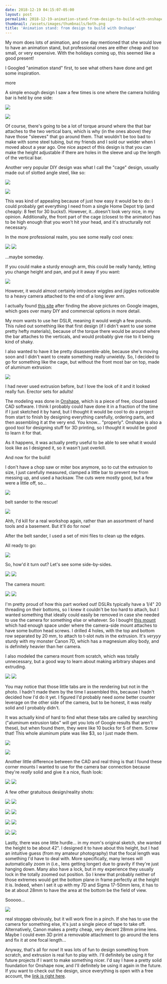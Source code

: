 ```yaml
---
date: 2018-12-19 04:15:07-05:00
layout: post
permalink: 2018-12-19-animation-stand-from-design-to-build-with-onshape
thumbnail: /assets/images/thumbnails/both.png
title: 'Animation stand: from design to build with Onshape'
---
```


My mom does lots of animation, and one day mentioned that she would love to have an animation stand, but professional ones are either cheap and too small, or very expensive. With the holidays coming up, this seemed like a good present!

I Googled "animation stand" first, to see what others have done and get some inspiration.

more

A simple enough design I saw a few times is one where the camera holding bar is held by one side:

![](/assets/images/animation-stand_front-view.gif)

![](/assets/images/stand.gif)

Of course, there's going to be a lot of torque around where the that bar attaches to the two vertical bars, which is why (in the ones above) they have those "sleeves" that go around them. That wouldn't be too bad to make with some steel tubing, but my friends and I sold our welder when I moved about a year ago. One nice aspect of this design is that you can make the height adjustable if there are holes in the sleeve and up the length of the vertical bar.

Another very popular DIY design was what I call the "cage" design, usually made out of slotted angle steel, like so:

![](/assets/images/000_0007-225x300.jpg)

![](/assets/images/new_animation_camera_stand_01_by_hmontes.jpg)

This was kind of appealing because of just how easy it would be to do: I could probably get everything I need from a single Home Depot trip (and cheaply: 8 feet for 30 bucks!). However, it...doesn't look very nice, in my opinion. Additionally, the front part of the cage (closest to the animator) has to be high enough that you won't hit your head, and it's structurally not necessary.

In the more professional realm, you see some really cool ones:

![](/assets/images/6a00d8341d2b8f53ef01157107e150970b-500wi-300x227.jpg)
![](/assets/images/tmp833193-236x300.png)

...maybe someday.

If you could make a sturdy enough arm, this could be really handy, letting you change height and pan, and put it away if you want:

![](/assets/images/tmp833194-300x254.png)

However, it would almost certainly introduce wiggles and jiggles noticeable to a heavy camera attached to the end of a long lever arm.

I actually found [this site](http://smfaanimation.blogspot.com/p/animation-workspaces.html) after finding the above pictures on Google images, which goes over many DIY and commercial options in more detail.

My mom wants to use her DSLR, meaning it would weigh a few pounds. This ruled out something like that first design (if I didn't want to use some pretty hefty materials), because of the torque there would be around where the bar attaches to the verticals, and would probably give rise to it being kind of shaky.

I also wanted to have it be pretty disassemble-able, because she's moving soon and I didn't want to create something really unwieldy. So, I decided to go for something like the cage, but without the front most bar on top, made of aluminum extrusion:

![](/assets/images/Screenshot-from-2018-12-06-17-38-18.png)

I had never used extrusion before, but I love the look of it and it looked really fun. Erector sets for adults!

The modeling was done in [Onshape](https://www.onshape.com/), which is a piece of free, cloud based CAD software. I think I probably could have done it in a fraction of the time if I just sketched it by hand, but I thought it would be cool to do a project from start to finish by designing everything carefully, ordering parts, and then assembling it at the very end. You know... "properly". Onshape is also a good tool for designing stuff for 3D printing, so I thought it would be good to learn it for that.

As it happens, it was actually pretty useful to be able to see what it would look like as I designed it, so it wasn't just overkill.

And now for the build!

I don't have a chop saw or miter box anymore, so to cut the extrusion to size, I just carefully measured, clamped a little bar to prevent me from messing up, and used a hacksaw. The cuts were mostly good, but a few were a little off, so...

![](/assets/images/IMG_20181202_111359-768x1024.jpg)

belt sander to the rescue!

![](/assets/images/IMG_20181202_111243-300x225.jpg)

Ahh, I'd kill for a real workshop again, rather than an assortment of hand tools and a basement. But it'll do for now!

After the belt sander, I used a set of mini files to clean up the edges.

All ready to go:

![](/assets/images/IMG_20181126_104423-1024x768.jpg)

So, how'd it turn out? Let's see some side-by-sides.

![](/assets/images/Screenshot-from-2018-12-06-17-38-18.png)
![](/assets/images/IMG_20181202_150113-768x1024.jpg)

The camera mount:

![](/assets/images/Screenshot-from-2018-12-06-17-39-37.png)
![](/assets/images/IMG_20181124_192822-1-1012x1024.jpg)

I'm pretty proud of how this part worked out! DSLRs typically have a 1/4" 20 threading on their bottoms, so I knew it couldn't be too hard to attach, but I wanted something that ideally could easily be removed in case she needed to use the camera for something else or whatever. So I bought [this mount](https://www.amazon.com/Foto4easy-Camera-Camcorder-Monopod-Release/dp/B00TB09SKS/) which had enough space under where the camera-side mount attaches to have some button head screws. I drilled 4 holes, with the top and bottom row separated by 20 mm, to attach to t-slot nuts in the extrusion. It's *veryyy* sturdy with my monster Canon 7D, which has a magnesium alloy body, and is definitely heavier than her camera.

I also modeled the camera mount from scratch, which was totally unnecessary, but a good way to learn about making arbitrary shapes and extruding.

![](/assets/images/Screenshot-from-2018-12-06-17-29-51-1024x638.png)
![](/assets/images/IMG_20181202_151030-1024x686.jpg)

You may notice that those little tabs are in the rendering but not in the photo. I hadn't made them by the time I assembled this, because I hadn't decided how I'd do it yet. I figured I'd probably need *some* better counter leverage on the other side of the camera, but to be honest, it was really solid and I probably didn't.

It was actually kind of hard to find what these tabs are called by searching ("aluminum extrusion tabs" will get you lots of Google results that aren't these), but when found them, they were like 10 bucks for 5 of them. Screw that! This whole aluminum plate was like $3, so I just made them.

![](/assets/images/IMG_20181204_173840-225x300.jpg)

![](/assets/images/IMG_20181207_173945-300x225.jpg)

Another little difference between the CAD and real thing is that I found these corner mounts I wanted to use for the camera bar connection because they're *really* solid and give it a nice, flush look:

![](/assets/images/Screenshot-from-2018-12-06-17-24-36-1024x572.png)
![](/assets/images/IMG_20181202_150127-1-1024x994.jpg)

A few other gratuitous design/reality shots:

![](/assets/images/Screenshot-from-2018-12-06-17-23-25.png)
![](/assets/images/IMG_20181202_150224-768x1024.jpg)

![](/assets/images/Screenshot-from-2018-12-06-17-02-44-1024x552.png)
![](/assets/images/IMG_20181202_150211-1024x610.jpg)

![](/assets/images/Screenshot-from-2018-12-06-17-07-02.png) 
![](/assets/images/IMG_20181202_150345-768x1024.jpg)

![](/assets/images/Screenshot-from-2018-12-06-16-46-56-2.png)
![](/assets/images/IMG_20181202_150146-746x1024.jpg)

Lastly, there was one little hurdle... in my mom's original sketch, she wanted the height to be about 42". I designed it to have about this height, but I had an intuitive guess (from my amateur photography) that the focal length was something I'd have to deal with. More specifically, many lenses will automatically zoom in (i.e., lens getting longer) due to gravity if they're just hanging down. Many also have a lock, but in my experience they usually lock in the totally zoomed out position. So I knew that probably neither of those extremes would get the bottom plane in frame perfectly at the height it is. Indeed, when I set it up with my 7D and Sigma 17-50mm lens, it has to be at about 28mm to have the area at the bottom be the field of view.

Sooooo...

![](/assets/images/IMG_20181202_150401-768x1024.jpg)

real stopgap obviously, but it will work fine in a pinch. If she has to use the camera for something else, it's just a single piece of tape to take off. Alternatively, Canon makes a pretty cheap, very decent 28mm prime lens. Maybe I could even 3D print a removable attachment to go around the lens and fix it at one focal length...

Anyway, that's all for now! It was lots of fun to design something from scratch, and extrusion is real fun to play with. I'll definitely be using it for future projects if I want to make something nicer. I'd say I have a pretty solid foundation for Onshape now, and I'll definitely be using it again in the future. If you want to check out the design, since everything is open with a free account, the [link is right here](https://cad.onshape.com/documents/b8640a77b3f2b4975d7885a0/w/d17a83366ec3cd89b6fd99ff/e/a00dd38e6cadfa5a323b2a6e).
